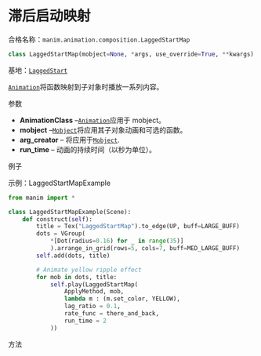 # 滞后启动映射

合格名称：`manim.animation.composition.LaggedStartMap`

```py
class LaggedStartMap(mobject=None, *args, use_override=True, **kwargs)
```

基地：[`LaggedStart`]()

[`Animation`]()将函数映射到子对象时播放一系列内容。

参数

- **AnimationClass** –[`Animation`]()应用于 mobject。
- **mobject** –[`Mobject`]()将应用其子对象动画和可选的函数。
- **arg_creator** – 将应用于[`Mobject`]().
- **run_time** – 动画的持续时间（以秒为单位）。

例子

示例：LaggedStartMapExample
```py
from manim import *

class LaggedStartMapExample(Scene):
    def construct(self):
        title = Tex("LaggedStartMap").to_edge(UP, buff=LARGE_BUFF)
        dots = VGroup(
            *[Dot(radius=0.16) for _ in range(35)]
            ).arrange_in_grid(rows=5, cols=7, buff=MED_LARGE_BUFF)
        self.add(dots, title)

        # Animate yellow ripple effect
        for mob in dots, title:
            self.play(LaggedStartMap(
                ApplyMethod, mob,
                lambda m : (m.set_color, YELLOW),
                lag_ratio = 0.1,
                rate_func = there_and_back,
                run_time = 2
            ))
```

方法

